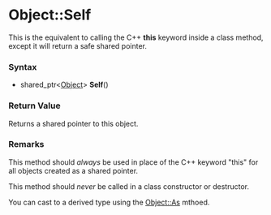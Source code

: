 # Object::Self
This is the equivalent to calling the C++ **this** keyword inside a class method, except it will return a safe shared pointer.

### Syntax
- shared_ptr<[Object](Object.md)\> **Self**()

### Return Value
Returns a shared pointer to this object.

### Remarks
This method should *always* be used in place of the C++ keyword "this" for all objects created as a shared pointer.

This method should *never* be called in a class constructor or destructor.

You can cast to a derived type using the [Object::As](Object_As.md) mthoed.
